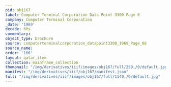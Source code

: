 ```yaml
---
pid: obj167
label: Computer Terminal Corporation Data Point 3300 Page 8
company: Computer Terminal Corporation
_date: '1969'
decade: 60s
commentary:
object_type: brochure
source: computerterminalcorporation_datapoint3300_1969_Page_08
source_name:
order: '166'
layout: qatar_item
collection: mainframe_collection
thumbnail: "/img/derivatives/iiif/images/obj167/full/250,/0/default.jpg"
manifest: "/img/derivatives/iiif/obj167/manifest.json"
full: "/img/derivatives/iiif/images/obj167/full/1140,/0/default.jpg"
---
```

